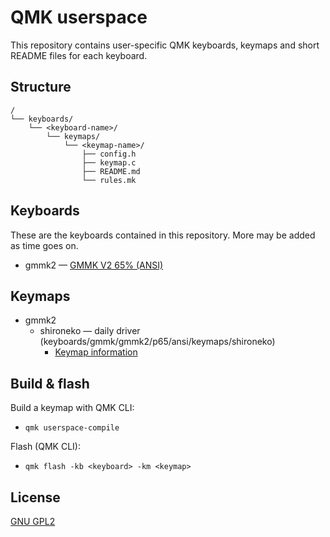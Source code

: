 # QMK userspace

This repository contains user-specific QMK keyboards, keymaps and short README files for each keyboard.

## Structure
```
/
└── keyboards/
    └── <keyboard-name>/
        └── keymaps/
            └── <keymap-name>/
                ├── config.h
                ├── keymap.c
                ├── README.md
                └── rules.mk
```


## Keyboards
These are the keyboards contained in this repository. More may be added as time goes on.

- gmmk2 — [GMMK V2 65% (ANSI)](keyboards/gmmk/gmmk2/p65/ansi/readme.md)

## Keymaps
- gmmk2
    - shironeko — daily driver (keyboards/gmmk/gmmk2/p65/ansi/keymaps/shironeko)
        - [Keymap information](keyboards/gmmk/gmmk2/p65/ansi/keymaps/shironeko/README.md)


## Build & flash
Build a keymap with QMK CLI:
- `qmk userspace-compile`

Flash (QMK CLI):
- `qmk flash -kb <keyboard> -km <keymap>`

## License
[GNU GPL2](LICENSE)

